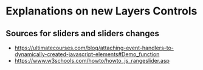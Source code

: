 # Explanations on new Layers Controls

## Sources for sliders and sliders changes
* https://ultimatecourses.com/blog/attaching-event-handlers-to-dynamically-created-javascript-elements#Demo_function
* https://www.w3schools.com/howto/howto_js_rangeslider.asp
